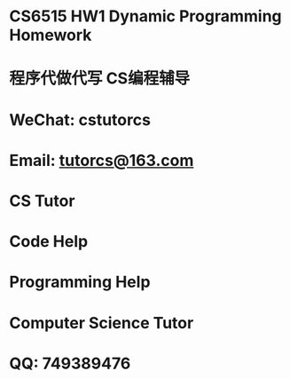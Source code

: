 # CS6515 HW1 Dynamic Programming Homework

# 程序代做代写 CS编程辅导

# WeChat: cstutorcs

# Email: tutorcs@163.com

# CS Tutor

# Code Help

# Programming Help

# Computer Science Tutor

# QQ: 749389476
